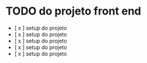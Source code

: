 # TODO do projeto front end

- [ x ] setup do projeto
- [ x ] setup do projeto
- [ x ] setup do projeto
- [ x ] setup do projeto
- [ x ] setup do projeto
